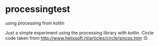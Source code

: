 # processingtest
using processing from kotlin

Just a simple experiment using the processing library with kotlin. 
Circle code taken from http://www.helixsoft.nl/articles/circle/sincos.htm :D
